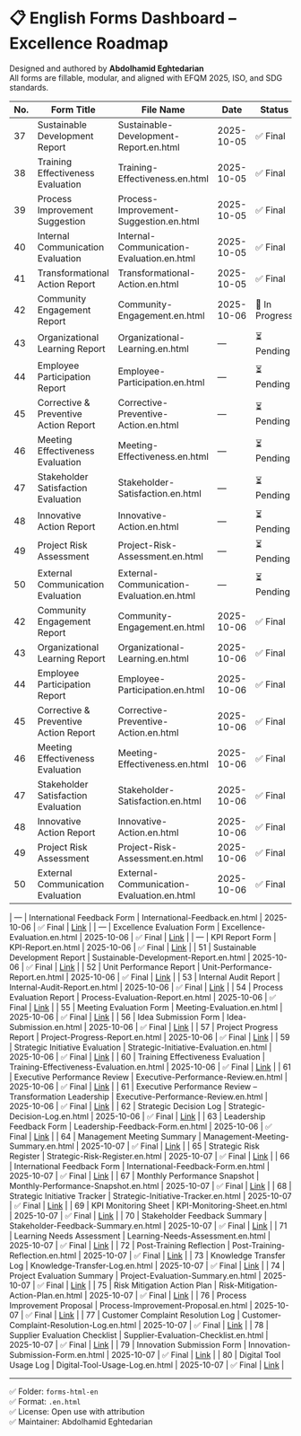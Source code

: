 # 📋 English Forms Dashboard – Excellence Roadmap  
Designed and authored by **Abdolhamid Eghtedarian**  
All forms are fillable, modular, and aligned with EFQM 2025, ISO, and SDG standards.

| No. | Form Title | File Name | Date | Status | Link |
|-----|------------|-----------|------|--------|------|
| 37 | Sustainable Development Report | Sustainable-Development-Report.en.html | 2025-10-05 | ✅ Final | [Link](forms-html-en/Sustainable-Development-Report.en.html) |
| 38 | Training Effectiveness Evaluation | Training-Effectiveness.en.html | 2025-10-05 | ✅ Final | [Link](forms-html-en/Training-Effectiveness.en.html) |
| 39 | Process Improvement Suggestion | Process-Improvement-Suggestion.en.html | 2025-10-05 | ✅ Final | [Link](forms-html-en/Process-Improvement-Suggestion.en.html) |
| 40 | Internal Communication Evaluation | Internal-Communication-Evaluation.en.html | 2025-10-05 | ✅ Final | [Link](forms-html-en/Internal-Communication-Evaluation.en.html) |
| 41 | Transformational Action Report | Transformational-Action.en.html | 2025-10-05 | ✅ Final | [Link](forms-html-en/Transformational-Action.en.html) |
| 42 | Community Engagement Report | Community-Engagement.en.html | 2025-10-06 | 🔄 In Progress | *(pending)* |
| 43 | Organizational Learning Report | Organizational-Learning.en.html | — | ⏳ Pending | *(pending)* |
| 44 | Employee Participation Report | Employee-Participation.en.html | — | ⏳ Pending | *(pending)* |
| 45 | Corrective & Preventive Action Report | Corrective-Preventive-Action.en.html | — | ⏳ Pending | *(pending)* |
| 46 | Meeting Effectiveness Evaluation | Meeting-Effectiveness.en.html | — | ⏳ Pending | *(pending)* |
| 47 | Stakeholder Satisfaction Evaluation | Stakeholder-Satisfaction.en.html | — | ⏳ Pending | *(pending)* |
| 48 | Innovative Action Report | Innovative-Action.en.html | — | ⏳ Pending | *(pending)* |
| 49 | Project Risk Assessment | Project-Risk-Assessment.en.html | — | ⏳ Pending | *(pending)* |
| 50 | External Communication Evaluation | External-Communication-Evaluation.en.html | — | ⏳ Pending | *(pending)* |
| 42 | Community Engagement Report | Community-Engagement.en.html | 2025-10-06 | ✅ Final | [Link](forms-html-en/Community-Engagement.en.html) |
| 43 | Organizational Learning Report | Organizational-Learning.en.html | 2025-10-06 | ✅ Final | [Link](forms-html-en/Organizational-Learning.en.html) |
| 44 | Employee Participation Report | Employee-Participation.en.html | 2025-10-06 | ✅ Final | [Link](forms-html-en/Employee-Participation.en.html) |
| 45 | Corrective & Preventive Action Report | Corrective-Preventive-Action.en.html | 2025-10-06 | ✅ Final | [Link](forms-html-en/Corrective-Preventive-Action.en.html) |
| 46 | Meeting Effectiveness Evaluation | Meeting-Effectiveness.en.html | 2025-10-06 | ✅ Final | [Link](forms-html-en/Meeting-Effectiveness.en.html) |
| 47 | Stakeholder Satisfaction Evaluation | Stakeholder-Satisfaction.en.html | 2025-10-06 | ✅ Final | [Link](forms-html-en/Stakeholder-Satisfaction.en.html) |
| 48 | Innovative Action Report | Innovative-Action.en.html | 2025-10-06 | ✅ Final | [Link](forms-html-en/Innovative-Action.en.html) |
| 49 | Project Risk Assessment | Project-Risk-Assessment.en.html | 2025-10-06 | ✅ Final | [Link](forms-html-en/Project-Risk-Assessment.en.html) |
| 50 | External Communication Evaluation | External-Communication-Evaluation.en.html | 2025-10-06 | ✅ Final | [Link](forms-html-en/External-Communication-Evaluation.en.html) |

| — | International Feedback Form | International-Feedback.en.html | 2025-10-06 | ✅ Final | [Link](forms-html-en/International-Feedback.en.html) |
| — | Excellence Evaluation Form | Excellence-Evaluation.en.html | 2025-10-06 | ✅ Final | [Link](forms-html-en/Excellence-Evaluation.en.html) |
| — | KPI Report Form | KPI-Report.en.html | 2025-10-06 | ✅ Final | [Link](forms-html-en/KPI-Report.en.html) |
| 51 | Sustainable Development Report | Sustainable-Development-Report.en.html | 2025-10-06 | ✅ Final | [Link](forms-html-en/Sustainable-Development-Report.en.html) |
| 52 | Unit Performance Report | Unit-Performance-Report.en.html | 2025-10-06 | ✅ Final | [Link](forms-html-en/Unit-Performance-Report.en.html) |
| 53 | Internal Audit Report | Internal-Audit-Report.en.html | 2025-10-06 | ✅ Final | [Link](forms-html-en/Internal-Audit-Report.en.html) |
| 54 | Process Evaluation Report | Process-Evaluation-Report.en.html | 2025-10-06 | ✅ Final | [Link](forms-html-en/Process-Evaluation-Report.en.html) |
| 55 | Meeting Evaluation Form | Meeting-Evaluation.en.html | 2025-10-06 | ✅ Final | [Link](forms-html-en/Meeting-Evaluation.en.html) |
| 56 | Idea Submission Form | Idea-Submission.en.html | 2025-10-06 | ✅ Final | [Link](forms-html-en/Idea-Submission.en.html) |
| 57 | Project Progress Report | Project-Progress-Report.en.html | 2025-10-06 | ✅ Final | [Link](forms-html-en/Project-Progress-Report.en.html) |
| 59 | Strategic Initiative Evaluation | Strategic-Initiative-Evaluation.en.html | 2025-10-06 | ✅ Final | [Link](forms-html-en/Strategic-Initiative-Evaluation.en.html) |
| 60 | Training Effectiveness Evaluation | Training-Effectiveness-Evaluation.en.html | 2025-10-06 | ✅ Final | [Link](forms-html-en/Training-Effectiveness-Evaluation.en.html) |
| 61 | Executive Performance Review | Executive-Performance-Review.en.html | 2025-10-06 | ✅ Final | [Link](forms-html-en/Executive-Performance-Review.en.html) |
| 61 | Executive Performance Review – Transformation Leadership | Executive-Performance-Review.en.html | 2025-10-06 | ✅ Final | [Link](forms-html-en/Executive-Performance-Review.en.html) |
| 62 | Strategic Decision Log | Strategic-Decision-Log.en.html | 2025-10-06 | ✅ Final | [Link](forms-html-en/Strategic-Decision-Log.en.html) |
| 63 | Leadership Feedback Form | Leadership-Feedback-Form.en.html | 2025-10-06 | ✅ Final | [Link](forms-html-en/Leadership-Feedback-Form.en.html) |
| 64 | Management Meeting Summary | Management-Meeting-Summary.en.html | 2025-10-07 | ✅ Final | [Link](forms-html-en/Management-Meeting-Summary.en.html) |
| 65 | Strategic Risk Register | Strategic-Risk-Register.en.html | 2025-10-07 | ✅ Final | [Link](forms-html-en/Strategic-Risk-Register.en.html) |
| 66 | International Feedback Form | International-Feedback-Form.en.html | 2025-10-07 | ✅ Final | [Link](forms-html-en/International-Feedback-Form.en.html) |
| 67 | Monthly Performance Snapshot | Monthly-Performance-Snapshot.en.html | 2025-10-07 | ✅ Final | [Link](forms-html-en/Monthly-Performance-Snapshot.en.html) |
| 68 | Strategic Initiative Tracker | Strategic-Initiative-Tracker.en.html | 2025-10-07 | ✅ Final | [Link](forms-html-en/Strategic-Initiative-Tracker.en.html) |
| 69 | KPI Monitoring Sheet | KPI-Monitoring-Sheet.en.html | 2025-10-07 | ✅ Final | [Link](forms-html-en/KPI-Monitoring-Sheet.en.html) |
| 70 | Stakeholder Feedback Summary | Stakeholder-Feedback-Summary.en.html | 2025-10-07 | ✅ Final | [Link](forms-html-en/Stakeholder-Feedback-Summary.en.html) |
| 71 | Learning Needs Assessment | Learning-Needs-Assessment.en.html | 2025-10-07 | ✅ Final | [Link](forms-html-en/Learning-Needs-Assessment.en.html) |
| 72 | Post-Training Reflection | Post-Training-Reflection.en.html | 2025-10-07 | ✅ Final | [Link](forms-html-en/Post-Training-Reflection.en.html) |
| 73 | Knowledge Transfer Log | Knowledge-Transfer-Log.en.html | 2025-10-07 | ✅ Final | [Link](forms-html-en/Knowledge-Transfer-Log.en.html) |
| 74 | Project Evaluation Summary | Project-Evaluation-Summary.en.html | 2025-10-07 | ✅ Final | [Link](forms-html-en/Project-Evaluation-Summary.en.html) |
| 75 | Risk Mitigation Action Plan | Risk-Mitigation-Action-Plan.en.html | 2025-10-07 | ✅ Final | [Link](forms-html-en/Risk-Mitigation-Action-Plan.en.html) |
| 76 | Process Improvement Proposal | Process-Improvement-Proposal.en.html | 2025-10-07 | ✅ Final | [Link](forms-html-en/Process-Improvement-Proposal.en.html) |
| 77 | Customer Complaint Resolution Log | Customer-Complaint-Resolution-Log.en.html | 2025-10-07 | ✅ Final | [Link](forms-html-en/Customer-Complaint-Resolution-Log.en.html) |
| 78 | Supplier Evaluation Checklist | Supplier-Evaluation-Checklist.en.html | 2025-10-07 | ✅ Final | [Link](forms-html-en/Supplier-Evaluation-Checklist.en.html) |
| 79 | Innovation Submission Form | Innovation-Submission-Form.en.html | 2025-10-07 | ✅ Final | [Link](forms-html-en/Innovation-Submission-Form.en.html) |
| 80 | Digital Tool Usage Log | Digital-Tool-Usage-Log.en.html | 2025-10-07 | ✅ Final | [Link](forms-html-en/Digital-Tool-Usage-Log.en.html) |

---
✅ Folder: `forms-html-en`  
✅ Format: `.en.html`  
✅ License: Open use with attribution  
✅ Maintainer: Abdolhamid Eghtedarian  
